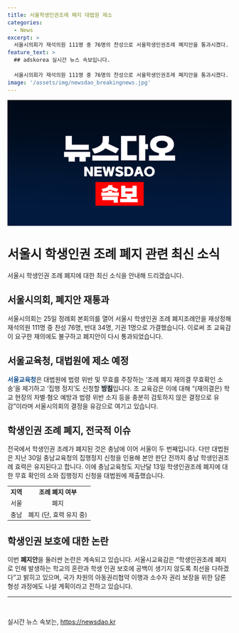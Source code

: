 ```yaml
---
title: 서울학생인권조례 폐지 대법원 제소
categories:
  - News
excerpt: >
  서울시의회가 재석의원 111명 중 76명의 찬성으로 서울학생인권조례 폐지안을 통과시켰다. 이에 서울교육청은 대법원에 법령 위반 및 무효를 주장하는 소송을 제기할 예정이며, 이에 대해 조희연 서울시교육감은 학교의 혼란과 학생 인권 보호에 공백이 생기지 않도록 최선을 다하겠다고 밝혔다. 전국에서 학생인권조례가 폐지된 것은 충남에 이어 서울이 두 번째이지만 대법원의 판단 전까지 학생인권조례 효력은 유지된다.
feature_text: >
  ## adskorea 실시간 뉴스 속보입니다.

  서울시의회가 재석의원 111명 중 76명의 찬성으로 서울학생인권조례 폐지안을 통과시켰다. 이에 서울교육청은 대법원에 법령 위반 및 무효를 주장하는 소송을 제기할 예정이며, 이에 대해 조희연 서울시교육감은 학교의 혼란과 학생 인권 보호에 공백이 생기지 않도록 최선을 다하겠다고 밝혔다. 전국에서 학생인권조례가 폐지된 것은 충남에 이어 서울이 두 번째이지만 대법원의 판단 전까지 학생인권조례 효력은 유지된다.
image: '/assets/img/newsdao_breakingnews.jpg'
---
```


<p><img src="/assets/img/newsdao_breakingnews.jpg" alt="adskorea 속보" /></p>

<h1>서울시 학생인권 조례 폐지 관련 최신 소식</h1>

<p data-ke-size="size16">서울시 학생인권 조례 폐지에 대한 최신 소식을 안내해 드리겠습니다.</p>

<h2>서울시의회, 폐지안 재통과</h2>

<p>서울시의회는 25일 정례회 본회의를 열어 서울시 학생인권 조례 폐지조례안을 재상정해 재석의원 111명 중 찬성 76명, 반대 34명, 기권 1명으로 가결했습니다. 이로써 조 교육감이 요구한 재의에도 불구하고 폐지안이 다시 통과되었습니다.</p>

<h2>서울교육청, 대법원에 제소 예정</h2>

<p><b><span style="color: #1a5490;">서울교육청</span></b>은 대법원에 법령 위반 및 무효를 주장하는 ‘조례 폐지 재의결 무효확인 소송’을 제기하고 ‘집행 정지’도 신청할 <b><span style="background-color: #21538527;">방침</span></b>입니다. 조 교육감은 이에 대해 “(재의결은) 학교 현장의 차별·혐오 예방과 법령 위반 소지 등을 충분히 검토하지 않은 결정으로 유감”이라며 서울시의회의 결정을 유감으로 여기고 있습니다.</p>

<h2>학생인권 조례 폐지, 전국적 이슈</h2>

<p>전국에서 학생인권 조례가 폐지된 것은 충남에 이어 서울이 두 번째입니다. 다만 대법원은 지난 30일 충남교육청의 집행정지 신청을 인용해 본안 판단 전까지 충남 학생인권조례 효력은 유지된다고 합니다. 이에 충남교육청도 지난달 13일 학생인권조례 폐지에 대한 무효 확인의 소와 집행정지 신청을 대법원에 제출했습니다.</p>

<table>
<tbody>
<tr>
<td style="text-align: center; height: 17px;"><b>지역</b></td>
<td style="text-align: center; height: 17px;"><b>조례 폐지 여부</b></td>
</tr>
<tr>
<td style="text-align: center; height: 17px;">서울</td>
<td style="text-align: center; height: 17px;">폐지</td>
</tr>
<tr>
<td style="text-align: center; height: 17px;">충남</td>
<td style="text-align: center; height: 17px;">폐지 (단, 효력 유지 중)</td>
</tr>
</tbody>
</table>

<h2>학생인권 보호에 대한 논란</h2>

<p>이번 <b>폐지안</b>을 둘러싼 논란은 계속되고 있습니다. 서울시교육감은 “학생인권조례 폐지로 인해 발생하는 학교의 혼란과 학생 인권 보호에 공백이 생기지 않도록 최선을 다하겠다”고 밝히고 있으며, 국가 차원의 아동권리협약 이행과 소수자 권리 보장을 위한 담론 형성 과정에도 나설 계획이라고 전하고 있습니다.</p>

<hr>

<p data-ke-size="size16">&nbsp;</p>
실시간 뉴스 속보는, <a href="https://newsdao.kr" rel="dofollow">https://newsdao.kr</a>


